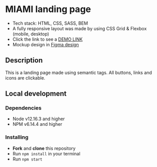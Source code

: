 # MIAMI landing page

- Tech stack: HTML, CSS, SASS, BEM
- A fully responsive layout was made by using CSS Grid & Flexbox (mobile, desktop)
- Click the link to see a [DEMO LINK](https://oleksandrhrachov.github.io/layout_miami/)
- Mockup design in [Figma design](https://www.figma.com/file/nHz8bflIwJaWP3P99vKTH5/miami_home_new?node-id=16033%3A3)

## Description

This is a landing page made using semantic tags. All buttons, links and icons are clickable.

## Local development

### Dependencies
- Node v12.16.3 and higher
- NPM v6.14.4 and higher

### Installing

- **Fork** and **clone** this repository
- Run `npm install` in your terminal
- Run `npm start`
